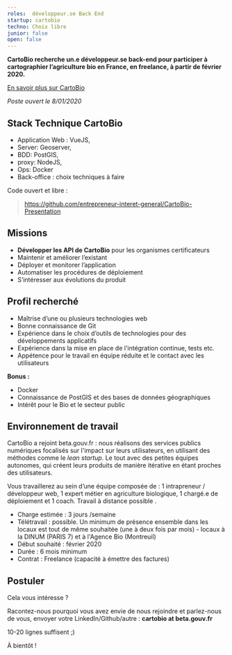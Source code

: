```yaml
---
roles:  développeur.se Back End
startup: cartobio
techno: Choix libre 
junior: false
open: false
---
```



**CartoBio recherche un.e développeur.se back-end pour participer à cartographier l’agriculture bio en France, en freelance, à partir de février 2020.**

<a href="https://beta.gouv.fr/startups/cartobio.html" target="_blank">En savoir plus sur CartoBio</a>

_Poste ouvert le 8/01/2020_

## Stack Technique CartoBio
- Application Web : VueJS, 
- Server: Geoserver, 
- BDD: PostGIS,
- proxy: NodeJS, 
- Ops: Docker
- Back-office : choix techniques à faire

Code ouvert et libre :
> <a href="https://github.com/entrepreneur-interet-general/CartoBio-Presentation" target="_blank">https://github.com/entrepreneur-interet-general/CartoBio-Presentation</a>


## Missions 
- **Développer les API de CartoBio** pour les organismes certificateurs
- Maintenir et améliorer l’existant
- Déployer et monitorer l’application
- Automatiser les procédures de déploiement
- S’intéresser aux évolutions du produit

## Profil recherché 
- Maîtrise d’une ou plusieurs technologies web
- Bonne connaissance de Git
- Expérience dans le choix d’outils de technologies pour des développements applicatifs
- Expérience dans la mise en place de l'intégration continue, tests etc.
- Appétence pour le travail en équipe réduite et le contact avec les utilisateurs

**Bonus :**
- Docker
- Connaissance de PostGIS et des bases de données géographiques
- Intérêt pour le Bio et le secteur public

## Environnement de travail

CartoBio a rejoint beta.gouv.fr : nous réalisons des services publics numériques focalisés sur l'impact sur leurs utilisateurs, en utilisant des méthodes comme le _lean startup_. Le tout avec des petites équipes autonomes, qui créent leurs produits de manière itérative en étant proches des utilisateurs.

Vous travaillerez au sein d’une équipe composée de : 1 intrapreneur / développeur web, 1 expert métier en agriculture biologique, 1 chargé.e de déploiement et 1 coach. 
Travail à distance possible .

* Charge estimée : 3 jours /semaine
* Télétravail : possible. Un minimum de présence ensemble dans les locaux est tout de même souhaitée (une à deux fois par mois) - locaux à la DINUM (PARIS 7) et à l'Agence Bio (Montreuil) 
* Début souhaité : février 2020
* Durée : 6 mois minimum
* Contrat : Freelance (capacité à émettre des factures)

## Postuler

Cela vous intéresse ?

Racontez-nous pourquoi vous avez envie de nous rejoindre et parlez-nous de vous, envoyer votre LinkedIn/Github/autre  : **cartobio at beta.gouv.fr**

10-20 lignes suffisent ;)


À bientôt !

